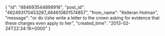  {
   "id": "484693544899916",
   "post_id": "462493170453287_484610801574857",
   "from_name": "Kelleran Holman",
   "message": "or do i/she write a letter to the crown asking for evidence that these charges even apply to her",
   "created_time": "2013-02-24T22:34:16+0000"
 }
